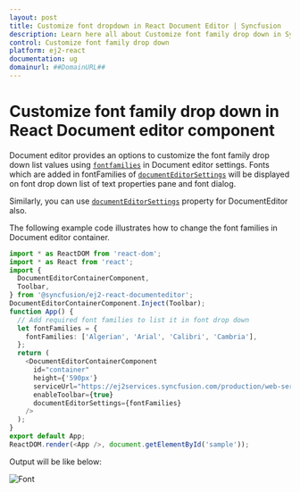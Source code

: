 ```yaml
---
layout: post
title: Customize font dropdown in React Document Editor | Syncfusion
description: Learn here all about Customize font family drop down in Syncfusion React Document editor component of Syncfusion Essential JS 2 and more.
control: Customize font family drop down 
platform: ej2-react
documentation: ug
domainurl: ##DomainURL##
---
```


# Customize font family drop down in React Document editor component

Document editor provides an options to customize the font family drop down list values using [`fontfamilies`](https://ej2.syncfusion.com/react/documentation/api/document-editor/documentEditorSettingsModel/#fontfamilies) in Document editor settings. Fonts which are added in fontFamilies of [`documentEditorSettings`](https://ej2.syncfusion.com/react/documentation/api/document-editor-container/#documenteditorsettings) will be displayed on font drop down list of text properties pane and font dialog.

Similarly, you can use [`documentEditorSettings`](https://ej2.syncfusion.com/react/documentation/api/document-editor/#documenteditorsettings) property for DocumentEditor also.

The following example code illustrates how to change the font families in Document editor container.

```ts
import * as ReactDOM from 'react-dom';
import * as React from 'react';
import {
  DocumentEditorContainerComponent,
  Toolbar,
} from '@syncfusion/ej2-react-documenteditor';
DocumentEditorContainerComponent.Inject(Toolbar);
function App() {
  // Add required font families to list it in font drop down
  let fontFamilies = {
    fontFamilies: ['Algerian', 'Arial', 'Calibri', 'Cambria'],
  };
  return (
    <DocumentEditorContainerComponent
      id="container"
      height={'590px'}
      serviceUrl="https://ej2services.syncfusion.com/production/web-services/api/documenteditor/"
      enableToolbar={true}
      documentEditorSettings={fontFamilies}
    />
  );
}
export default App;
ReactDOM.render(<App />, document.getElementById('sample'));
```

Output will be like below:

![Font](../images/font-family.png)